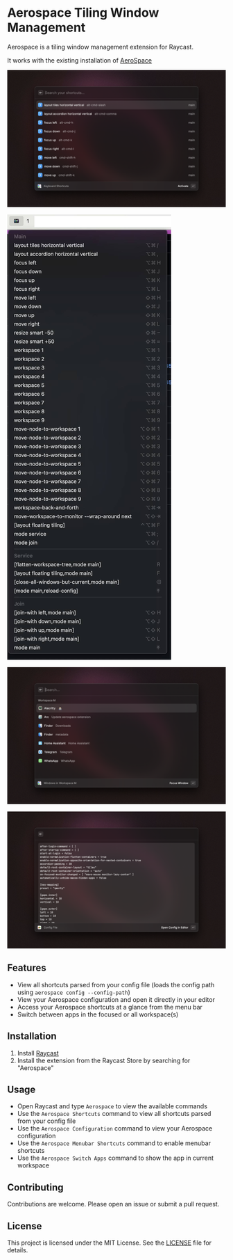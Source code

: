 # Aerospace Tiling Window Management

Aerospace is a tiling window management extension for Raycast.

It works with the existing installation of [AeroSpace](https://github.com/nikitabobko/AeroSpace)

![shortcuts](./metadata/aerospace-1.png)

![menubar](./media/menubar.jpg)

![switcher](./metadata/aerospace-3.png)

![view config](./metadata/aerospace-4.png)

## Features

- View all shortcuts parsed from your config file (loads the config path using `aerospace config --config-path`)
- View your Aerospace configuration and open it directly in your editor
- Access your Aerospace shortcuts at a glance from the menu bar
- Switch between apps in the focused or all workspace(s)

## Installation

1. Install [Raycast](https://raycast.com)
2. Install the extension from the Raycast Store by searching for "Aerospace"

## Usage

- Open Raycast and type `Aerospace` to view the available commands
- Use the `Aerospace Shortcuts` command to view all shortcuts parsed from your config file
- Use the `Aerospace Configuration` command to view your Aerospace configuration
- Use the `Aerospace Menubar Shortcuts` command to enable menubar shortcuts
- Use the `Aerospace Switch Apps` command to show the app in current workspace

## Contributing

Contributions are welcome. Please open an issue or submit a pull request.

## License

This project is licensed under the MIT License. See the [LICENSE](LICENSE) file for details.
